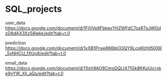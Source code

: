 # SQL_projects

user_data
https://docs.google.com/document/d/1F0IVe8FbkexYHZWFdC7sxRTsJWGdzD8dAX3Xz58Iekk/edit?tab=t.0

prediction
https://docs.google.com/document/d/1xXB1Pnxe866bIj33QY9LcqKbYd50XR_5xNHCU_fXUo8/edit?tab=t.0

email_data
https://docs.google.com/document/d/11Ixh9AO8CmsQQLI471Gk8KKuUicrxke9vYW_XIj_aQs/edit?tab=t.0
